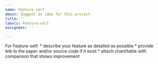 ```yaml
---
name: Feature self
about: Suggest an idea for this project
title: ''
labels: Feature-self
assignees: ''

---
```


For Feature-self:
    * describe your feature as detailed as possible
    * provide link to the paper and/or source code if it exist
    * attach chart/table with comparison that shows improvement
